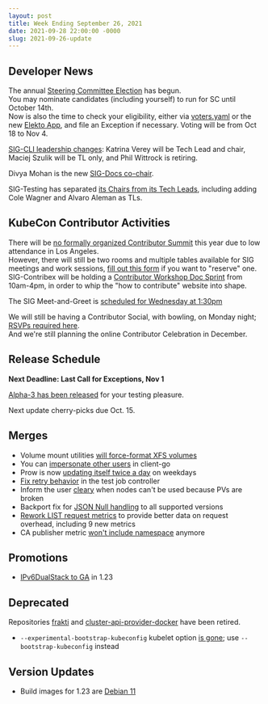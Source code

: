 ```yaml
---
layout: post
title: Week Ending September 26, 2021
date: 2021-09-28 22:00:00 -0000
slug: 2021-09-26-update
---
```


## Developer News

The annual [Steering Committee Election](https://github.com/kubernetes/community/tree/master/events/elections/2021) has begun.  
You may nominate candidates (including yourself) to run for SC until October 14th.  
Now is also the time to check your eligibility, either via [voters.yaml](https://github.com/kubernetes/community/blob/master/events/elections/2021/voters.yaml)
or the new [Elekto App](https://elections.k8s.io/), and file an Exception if necessary. Voting will be from Oct 18 to Nov 4.

[SIG-CLI leadership changes](https://groups.google.com/g/kubernetes-dev/c/pYQ1iNgpzNg): 
Katrina Verey will be Tech Lead and chair, Maciej Szulik will be TL only, and Phil Wittrock is retiring.

Divya Mohan is the new [SIG-Docs co-chair](https://groups.google.com/g/kubernetes-dev/c/Q6BlRHnNKho).

SIG-Testing has separated [its Chairs from its Tech Leads](https://groups.google.com/g/kubernetes-dev/c/YT9IwOaJ4ZU), 
including adding Cole Wagner and Alvaro Aleman as TLs.

## KubeCon Contributor Activities

There will be [no formally organized Contributor Summit](https://groups.google.com/g/kubernetes-dev/c/e7xIp2Mz398) this year due to low attendance in Los Angeles.  
However, there will still be two rooms and multiple tables available for SIG meetings and work sessions,
[fill out this form]() if you want to "reserve" one.  SIG-Contribex will be holding a 
[Contributor Workshop Doc Sprint](https://groups.google.com/g/kubernetes-sig-contribex/c/Pg54SiCDFDQ)
from 10am-4pm, in order to whip the "how to contribute" website into shape.

The SIG Meet-and-Greet is [scheduled for Wednesday at 1:30pm](https://kccncna2021.sched.com/event/luKT?iframe=no)

We will still be having a Contributor Social, with bowling, on Monday night; 
[RSVPs required here](https://docs.google.com/spreadsheets/d/1FSNUEUhNxgBgWGDC95EVg1iWGRoFCSVfk5lF2lZ9h-k/edit?usp=sharing).  
And we're still planning the online Contributor Celebration in December.

## Release Schedule

**Next Deadline: Last Call for Exceptions, Nov 1**

[Alpha-3 has been released](https://github.com/kubernetes/kubernetes/blob/master/CHANGELOG/CHANGELOG-1.23.md) for your testing pleasure.

Next update cherry-picks due Oct. 15.

## Merges

* Volume mount utilities [will force-format XFS volumes](https://github.com/kubernetes/kubernetes/pull/104923)
* You can [impersonate other users](https://github.com/kubernetes/kubernetes/pull/104483) in client-go
* Prow is now [updating itself twice a day](https://github.com/kubernetes/enhancements/issues/2539) on weekdays
* [Fix retry behavior](https://github.com/kubernetes/kubernetes/pull/105214) in the test job controller
* Inform the user [cleary](https://github.com/kubernetes/kubernetes/pull/105196) when nodes can't be used because PVs are broken
* Backport fix for [JSON Null handling](https://github.com/kubernetes/kubernetes/pull/104990) to all supported versions
* [Rework LIST request metrics](https://github.com/kubernetes/kubernetes/pull/104983) to provide better data on request overhead, including 9 new metrics
* CA publisher metric [won't include namespace](https://github.com/kubernetes/kubernetes/pull/102523) anymore

## Promotions

* [IPv6DualStack to GA](https://github.com/kubernetes/kubernetes/pull/104691) in 1.23

## Deprecated

Repositories [frakti](https://github.com/kubernetes/org/issues/2847) and [cluster-api-provider-docker](https://github.com/kubernetes/org/issues/2888) have been retired.

* `--experimental-bootstrap-kubeconfig` kubelet option [is gone](https://github.com/kubernetes/kubernetes/pull/103172); use `--bootstrap-kubeconfig` instead

## Version Updates

* Build images for 1.23 are [Debian 11](https://github.com/kubernetes/kubernetes/pull/105158)
